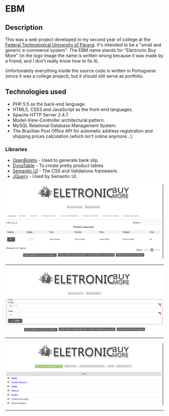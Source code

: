 # EBM
## Description
This was a web project developed in my second year of college at the [Federal Technological University of Paraná](http://utfpr.edu.br/). It's intended to be a "small and generic e-commerce system". The EBM name stands for "Electronic Buy More" (in the logo image the name is written wrong because it was made by a friend, and I don't really know how to fix it).

Unfortunately everything inside the source code is written in Portuguese (since it was a college project), but it should still serve as portfolio.

## Technologies used
* PHP 5.5 as the back-end language.
* HTML5, CSS3 and JavaScript as the front-end languages.
* Apache HTTP Server 2.4.7.
* Model-View-Controller architectural pattern.
* MySQL Relational Database Management System.
* The Brazilian Post Office API for automatic address registration and shipping prices calculation (which isn't online anymore...).

### Libraries
* [OpenBoleto](http://kriansa.github.io/openboleto/) - Used to generate bank slip.
* [DynaTable](http://www.dynatable.com/) - To create pretty product tables.
* [Semantic UI](http://semantic-ui.com/) - The CSS and Validations framework.
* [JQuery](http://jquery.com/) - Used by Semantic UI.

![EBM - Home](ebm-images/ebm-home.png "Home page")

***

![EBM - Login](ebm-images/ebm-login.png "Login page")

***

![EBM - Admin](ebm-images/ebm-admin.png "Admin page")

***
